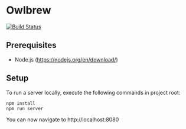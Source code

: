 Owlbrew
===========

[![Build Status](https://travis-ci.org/nyholmniklas/owlbrew.github.io.svg?branch=master)](https://travis-ci.org/nyholmniklas/owlbrew.github.io)

Prerequisites
-------
- Node.js (https://nodejs.org/en/download/)

Setup
-------

To run a server locally, execute the following commands in project root:

```
npm install
npm run server
```

You can now navigate to http://localhost:8080